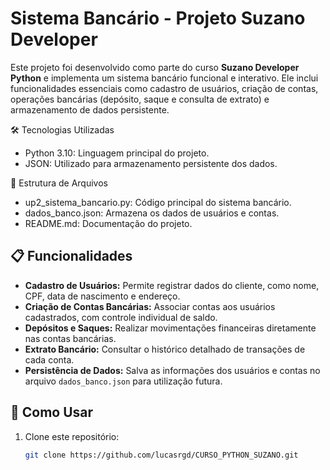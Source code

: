 # Sistema Bancário - Projeto Suzano Developer

Este projeto foi desenvolvido como parte do curso **Suzano Developer Python** e implementa um sistema bancário funcional e interativo. Ele inclui funcionalidades essenciais como cadastro de usuários, criação de contas, operações bancárias (depósito, saque e consulta de extrato) e armazenamento de dados persistente.

🛠️ Tecnologias Utilizadas
- Python 3.10: Linguagem principal do projeto.
- JSON: Utilizado para armazenamento persistente dos dados.

📂 Estrutura de Arquivos
- up2_sistema_bancario.py: Código principal do sistema bancário.
- dados_banco.json: Armazena os dados de usuários e contas.
- README.md: Documentação do projeto.

## 📋 Funcionalidades
- **Cadastro de Usuários:** Permite registrar dados do cliente, como nome, CPF, data de nascimento e endereço.
- **Criação de Contas Bancárias:** Associar contas aos usuários cadastrados, com controle individual de saldo.
- **Depósitos e Saques:** Realizar movimentações financeiras diretamente nas contas bancárias.
- **Extrato Bancário:** Consultar o histórico detalhado de transações de cada conta.
- **Persistência de Dados:** Salva as informações dos usuários e contas no arquivo `dados_banco.json` para utilização futura.

## 🚀 Como Usar
1. Clone este repositório:
   ```bash
   git clone https://github.com/lucasrgd/CURSO_PYTHON_SUZANO.git



